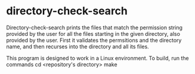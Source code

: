 # directory-check-search

Directory-check-search prints the files that match the permission string provided by the user for all
the files starting in the given directory, also provided by the user. First it validates the permsitions
and the directory name, and then recurses into the directory and all its files.

This program is designed to work in a Linux environment. To build, run the commands
cd <repository's directory>
make
